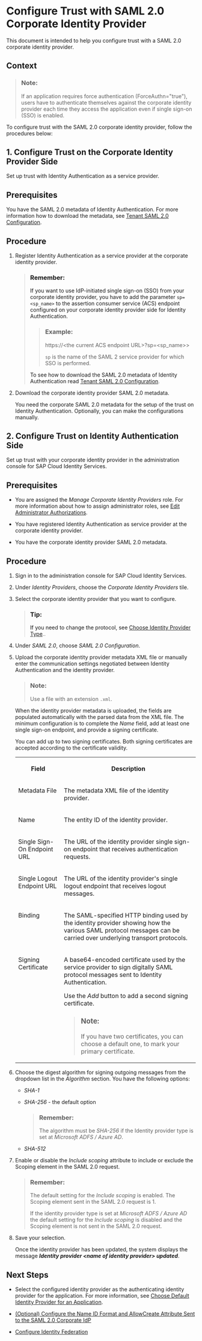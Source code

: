 <!-- loiod43e484d1f5143a2bca694d0a75dfadb -->

# Configure Trust with SAML 2.0 Corporate Identity Provider

This document is intended to help you configure trust with a SAML 2.0 corporate identity provider.



## Context

> ### Note:  
> If an application requires force authentication \(ForceAuthn="true"\), users have to authenticate themselves against the corporate identity provider each time they access the application even if single sign-on \(SSO\) is enabled.

To configure trust with the SAML 2.0 corporate identity provider, follow the procedures below:

 <a name="task_jlj_2rm_qgb"/>

<!-- task\_jlj\_2rm\_qgb -->

## 1. Configure Trust on the Corporate Identity Provider Side

Set up trust with Identity Authentication as a service provider.



<a name="task_jlj_2rm_qgb__prereq_pyl_55m_qgb"/>

## Prerequisites

You have the SAML 2.0 metadata of Identity Authentication. For more information how to download the metadata, see [Tenant SAML 2.0 Configuration](../Operation-Guide/tenant-saml-2-0-configuration-e81a19b.md).



<a name="task_jlj_2rm_qgb__steps_syl_55m_qgb"/>

## Procedure

1.  Register Identity Authentication as a service provider at the corporate identity provider.

    > ### Remember:  
    > If you want to use IdP-initiated single sign-on \(SSO\) from your corporate identity provider, you have to add the parameter `sp=<sp_name>` to the assertion consumer service \(ACS\) endpoint configured on your corporate identity provider side for Identity Authentication.
    > 
    > > ### Example:  
    > > https://<the current ACS endpoint URL\>?sp=<sp\_name\>\>
    > > 
    > > `sp` is the name of the SAML 2 service provider for which SSO is performed.
    > 
    > To see how to download the SAML 2.0 metadata of Identity Authentication read [Tenant SAML 2.0 Configuration](../Operation-Guide/tenant-saml-2-0-configuration-e81a19b.md).

2.  Download the corporate identity provider SAML 2.0 metadata.

    You need the corporate SAML 2.0 metadata for the setup of the trust on Identity Authentication. Optionally, you can make the configurations manually.


 <a name="task_rkw_frm_qgb"/>

<!-- task\_rkw\_frm\_qgb -->

## 2. Configure Trust on Identity Authentication Side

Set up trust with your corporate identity provider in the administration console for SAP Cloud Identity Services.



<a name="task_rkw_frm_qgb__prereq_z15_55m_qgb"/>

## Prerequisites

-   You are assigned the *Manage Corporate Identity Providers* role. For more information about how to assign administrator roles, see [Edit Administrator Authorizations](../Operation-Guide/edit-administrator-authorizations-86ee374.md).

-   You have registered Identity Authentication as service provider at the corporate identity provider.

-   You have the corporate identity provider SAML 2.0 metadata.




<a name="task_rkw_frm_qgb__steps_cb5_55m_qgb"/>

## Procedure

1.  Sign in to the administration console for SAP Cloud Identity Services.

2.  Under *Identity Providers*, choose the *Corporate Identity Providers* tile.

3.  Select the corporate identity provider that you want to configure.

    > ### Tip:  
    > If you need to change the protocol, see [Choose Identity Provider Type](../Operation-Guide/choose-identity-provider-type-0838379.md)..

4.  Under *SAML 2.0*, choose *SAML 2.0 Configuration*.

5.  Upload the corporate identity provider metadata XML file or manually enter the communication settings negotiated between Identity Authentication and the identity provider.

    > ### Note:  
    > Use a file with an extension `.xml`.

    When the identity provider metadata is uploaded, the fields are populated automatically with the parsed data from the XML file. The minimum configuration is to complete the *Name* field, add at least one single sign-on endpoint, and provide a signing certificate.

    You can add up to two signing certificates. Both signing certificates are accepted according to the certificate validity.


    <table>
    <tr>
    <th valign="top">

    Field


    
    </th>
    <th valign="top">

    Description


    
    </th>
    </tr>
    <tr>
    <td valign="top">

    Metadata File


    
    </td>
    <td valign="top">

    The metadata XML file of the identity provider.


    
    </td>
    </tr>
    <tr>
    <td valign="top">

    Name


    
    </td>
    <td valign="top">

    The entity ID of the identity provider.


    
    </td>
    </tr>
    <tr>
    <td valign="top">

    Single Sign-On Endpoint URL


    
    </td>
    <td valign="top">

    The URL of the identity provider single sign-on endpoint that receives authentication requests.


    
    </td>
    </tr>
    <tr>
    <td valign="top">

    Single Logout Endpoint URL


    
    </td>
    <td valign="top">

    The URL of the identity provider's single logout endpoint that receives logout messages.


    
    </td>
    </tr>
    <tr>
    <td valign="top">

    Binding


    
    </td>
    <td valign="top">

    The SAML-specified HTTP binding used by the identity provider showing how the various SAML protocol messages can be carried over underlying transport protocols.


    
    </td>
    </tr>
    <tr>
    <td valign="top">

    Signing Certificate


    
    </td>
    <td valign="top">

    A base64-encoded certificate used by the service provider to sign digitally SAML protocol messages sent to Identity Authentication.

    Use the *Add* button to add a second signing certificate.

    > ### Note:  
    > If you have two certificates, you can choose a default one, to mark your primary certificate.


    
    </td>
    </tr>
    </table>
    
6.  Choose the digest algorithm for signing outgoing messages from the dropdown list in the *Algorithm* section. You have the following options:

    -   *SHA-1* 
    -   *SHA-256* - the default option

        > ### Remember:  
        > The algorithm must be *SHA-256* if the Identity provider type is set at *Microsoft ADFS / Azure AD*.

    -   *SHA-512*

7.  Enable or disable the *Include scoping* attribute to include or exclude the Scoping element in the SAML 2.0 request.

    > ### Remember:  
    > The default setting for the *Include scoping* is enabled. The Scoping element sent in the SAML 2.0 request is 1.
    > 
    > If the identity provider type is set at *Microsoft ADFS / Azure AD* the default setting for the *Include scoping* is disabled and the Scoping element is not sent in the SAML 2.0 request.

8.  Save your selection.

    Once the identity provider has been updated, the system displays the message ***Identity provider <name of identity provider\> updated***.




<a name="task_rkw_frm_qgb__postreq_eb5_55m_qgb"/>

## Next Steps

-   Select the configured identity provider as the authenticating identity provider for the application. For more information, see [Choose Default Identity Provider for an Application](../Operation-Guide/choose-default-identity-provider-for-an-application-e9d8274.md).

-   [\(Optional\) Configure the Name ID Format and AllowCreate Attribute Sent to the SAML 2.0 Corporate IdP](../Operation-Guide/optional-configure-the-name-id-format-and-allowcreate-attribute-sent-to-the-saml-2-0-corp-4fcc090.md)
-   [Configure Identity Federation](configure-identity-federation-749284f.md) 

